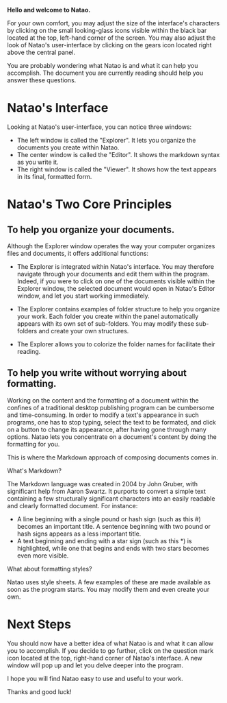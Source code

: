 **Hello and welcome to Natao.**

For your own comfort, you may adjust the size of the interface's characters by clicking on the small looking-glass icons visible within the black bar located at the top, left-hand corner of the screen. 
You may also adjust the look of Natao's user-interface by clicking on the gears icon located right above the central panel.

You are probably wondering what Natao is and what it can help you accomplish. The document you are currently reading should help you answer these questions.

# Natao's Interface

Looking at Natao's user-interface, you can notice three windows:

- The left window is called the "Explorer". It lets you organize the documents you create within Natao.
- The center window is called the "Editor". It shows the markdown syntax as you write it.
- The right window is called the "Viewer". It shows how the text appears in its final, formatted form.

# Natao's Two Core Principles

## To help you organize your documents.

Although the Explorer window operates the way your computer organizes files and documents, it offers additional functions:

- The Explorer is integrated within Natao's interface. You may therefore navigate through your documents and edit them within the program. Indeed, if you were to click on one of the documents visible within the Explorer window, the selected document would open in Natao's Editor window, and let you start working immediately.

- The Explorer contains examples of folder structure to help you organize your work. Each folder you create within the panel automatically appears with its own set of sub-folders. You may modify these sub-folders and create your own structures.

- The Explorer allows you to colorize the folder names for facilitate their reading.

## To help you write without worrying about formatting.

Working on the content and the formatting of a document within the confines of a traditional desktop publishing program can be cumbersome and time-consuming. In order to modify a text's appearance in such programs, one has to stop typing, select the text to be formated, and click on a button to change its appearance, after having gone through many options. Natao lets you concentrate on a document's content by doing the formatting for you. 

This is where the Markdown approach of composing documents comes in.

What's Markdown?

The Markdown language was created in 2004 by John Gruber, with significant help from Aaron Swartz. It purports to convert a simple text containing a few structurally significant characters into an easily readable and clearly formatted document. For instance:

- A line beginning with a single pound or hash sign (such as this #) becomes an important title. A sentence beginning with two pound or hash signs appears as a less important title.
- A text beginning and ending with a star sign (such as this *) is highlighted, while one that begins and ends with two stars becomes even more visible.

What about formatting styles?

Natao uses style sheets. A few examples of these are made available as soon as the program starts. You may modify them and even create your own.

# Next Steps

You should now have a better idea of what Natao is and what it can allow you to accomplish.
If you decide to go further, click on the question mark icon located at the top, right-hand corner of Natao's interface. A new window will pop up and let you delve deeper into the program.

I hope you will find Natao easy to use and useful to your work.

Thanks and good luck!

